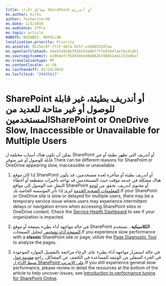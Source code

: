 ```yaml
---
title: مشاكل الأداء SharePoint أو أندريف
ms.author: kirks
author: Techwriter40
ms.date: 1/3/2019
ms.audience: ITPro
ms.topic: article
ROBOTS: NOINDEX, NOFOLLOW
localization_priority: Priority
ms.assetid: 9225ec0f-771f-4d7a-8157-e188953107aa
ms.openlocfilehash: 44eafa916bf020254a06f7ffe95647ae70a314b1
ms.sourcegitcommit: e2864efcfb493b6e46b662b746661a61232bdba7
ms.translationtype: MT
ms.contentlocale: ar-SA
ms.lasthandoff: 01/24/2019
ms.locfileid: "29455617"
---
```

# <a name="sharepoint-or-onedrive-slow-inaccessible-or-unavailable-for-multiple-users"></a><span data-ttu-id="9fa57-102">SharePoint أو أندريف بطيئة، غير قابلة للوصول أو غير متاحة للعديد من المستخدمين</span><span class="sxs-lookup"><span data-stu-id="9fa57-102">SharePoint or OneDrive Slow, Inaccessible or Unavailable for Multiple Users</span></span>

<span data-ttu-id="9fa57-103">يمكن أن تكون هناك أسباب مختلفة ل SharePoint أو أندريف التي تظهر بطيئة أو غير قابلة للوصول أو غير متوفر.</span><span class="sxs-lookup"><span data-stu-id="9fa57-103">There can be different reasons for SharePoint or OneDrive appearing slow, inaccessible or unavailable.</span></span> 
  
1. <span data-ttu-id="9fa57-p101">إذا كان موقع SharePoint أو أندريف بطيئة أو متأخرة لعدة مستخدمين، قد يكون هناك مشكلة في خدمة مؤقت حيث المستخدمين قد تواجه تأخيرات متقطعة أو أخطاء التنقل عند الوصول إلى مواقع SharePoint أو محتوى أندريف. تحقق من [لوحة المعلومات الصحية الخدمة](https://admin.microsoft.com/AdminPortal/Home#/servicehealth) لترى إذا تأثر المؤسسة الخاصة بك.</span><span class="sxs-lookup"><span data-stu-id="9fa57-p101">If your SharePoint or OneDrive site is slow or delayed for multiple users, there may be a temporary service issue where users may experience intermittent delays or navigation errors when accessing SharePoint sites or OneDrive content. Check the [Service Health Dashboard](https://admin.microsoft.com/AdminPortal/Home#/servicehealth) to see if your organization is impacted.</span></span> 
  
2. <span data-ttu-id="9fa57-106">في حالة مواجهة أداء بطيء بصفحة أو موقع SharePoint **الكلاسيكية** ، تستخدم [الصفحة أداة تشخيص](https://aka.ms/perftool) لتحليل الصفحات.</span><span class="sxs-lookup"><span data-stu-id="9fa57-106">If you experience slow performance with a **classic** SharePoint site or page, utilize the [Page Diagnostic Tool](https://aka.ms/perftool) to analyze the pages.</span></span> 
  
3. <span data-ttu-id="9fa57-107">في حالة استمرار مواجهة أداء بطيء عام، الرجاء مراجعة بالتفصيل الموارد الموجودة في الجزء السفلي من الوثيقة للمساعدة في الكشف عن المشاكل، راجع [مقدمة حول ضبط الأداء ل SharePoint على الإنترنت](https://go.microsoft.com/fwlink/?linkid=2024334).</span><span class="sxs-lookup"><span data-stu-id="9fa57-107">If you still experience general slow performance, please review in detail the resources at the bottom of the article to help uncover issues, see [Introduction to performance tuning for SharePoint Online](https://go.microsoft.com/fwlink/?linkid=2024334).</span></span>
  

